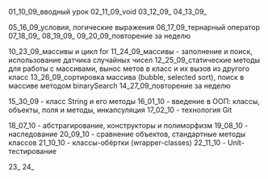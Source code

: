 01_10_09_вводный урок
02_11_09_void
03_12_09_
04_13_09_

05_16_09_условия, логические выражения
06_17_09_тернарный оператор
07_18_09_
08_19_09_
09_20_09_повторение за неделю

10_23_09_массивы и цикл for
11_24_09_массивы - заполнение и поиск, использование датчика случайных чисел
12_25_09_статические методы для работы с массивами, вынос метов в класс и их вызов из другого класс
13_26_09_сортировка массива (bubble, selected sort), поиск в массиве методом binarySearch
14_27_09_повторение за неделю

15_30_09 - класс String и его методы
16_01_10 - введение в ООП: классы, объекты, поля и методы, инкапсуляция
17_02_10 - технология Git

18_07_10 - абстрагирование, конструкторы и полиморфизм
19_08_10 - наследование
20_09_10 - сравнение объектов, стандартные методы классов
21_10_10 - классы-обёртки (wrapper-classes)
22_11_10 - Unit-тестирование

23_
24_